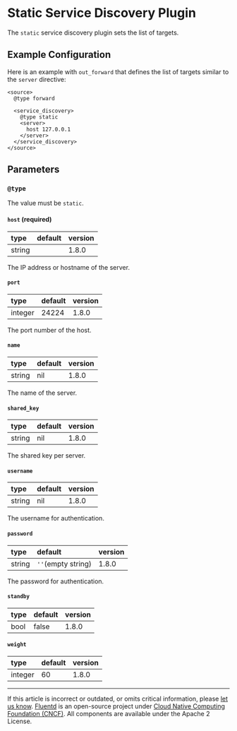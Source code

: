 # Static Service Discovery Plugin

The `static` service discovery plugin sets the list of targets.


## Example Configuration

Here is an example with `out_forward` that defines the list of targets similar
to the `server` directive:

```text
<source>
  @type forward

  <service_discovery>
    @type static
    <server>
      host 127.0.0.1
    </server>
  </service_discovery>
</source>
```

## Parameters


### `@type`

The value must be `static`.


#### `host` (required)

| type   | default  | version |
|:-------|:---------|:--------|
| string |          | 1.8.0  |

The IP address or hostname of the server.


#### `port`

| type    | default | version |
|:--------|:--------|:--------|
| integer | 24224   | 1.8.0  |

The port number of the host.


#### `name`

| type   | default | version |
|:-------|:--------|:--------|
| string | nil     | 1.8.0  |

The name of the server.


#### `shared_key`

| type   | default | version |
|:-------|:--------|:--------|
| string | nil     | 1.8.0  |

The shared key per server.


#### `username`

| type   | default  | version |
|:-------|:---------|:--------|
| string | nil      | 1.8.0  |

The username for authentication.


#### `password`

| type   | default                | version |
|:-------|:-----------------------|:--------|
| string | `''`(empty string)     | 1.8.0  |

The password for authentication.


#### `standby`

| type | default | version |
|:-----|:--------|:--------|
| bool | false   | 1.8.0  |


#### `weight`

| type    | default | version |
|:--------|:--------|:--------|
| integer | 60      | 1.8.0  |


------------------------------------------------------------------------

If this article is incorrect or outdated, or omits critical information, please
[let us know](https://github.com/fluent/fluentd-docs-gitbook/issues?state=open).
[Fluentd](http://www.fluentd.org/) is an open-source project under [Cloud Native
Computing Foundation (CNCF)](https://cncf.io/). All components are available
under the Apache 2 License.

